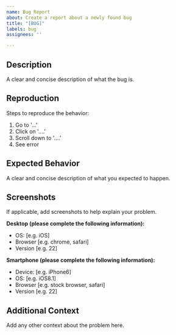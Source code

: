 ```yaml
---
name: Bug Report
about: Create a report about a newly found bug
title: "[BUG]"
labels: bug
assignees: ''

---
```


## Description
 A clear and concise description of what the bug is.


## Reproduction
 Steps to reproduce the behavior:
1. Go to '...'
2. Click on '....'
3. Scroll down to '....'
4. See error


## Expected Behavior
 A clear and concise description of what you expected to happen.


## Screenshots
 If applicable, add screenshots to help explain your problem.

**Desktop (please complete the following information):**
 - OS: [e.g. iOS]
 - Browser [e.g. chrome, safari]
 - Version [e.g. 22]

**Smartphone (please complete the following information):**
 - Device: [e.g. iPhone6]
 - OS: [e.g. iOS8.1]
 - Browser [e.g. stock browser, safari]
 - Version [e.g. 22]


## Additional Context
 Add any other context about the problem here.
